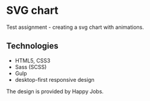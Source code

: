 # SVG chart

Test assignment - creating a svg chart with animations. 

## Technologies
- HTML5, CSS3
- Sass (SCSS)
- Gulp
- desktop-first responsive design

The design is provided by Happy Jobs.
